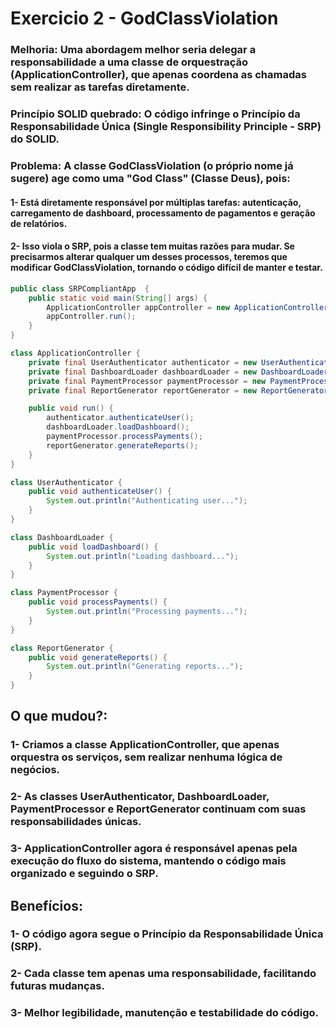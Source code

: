 # Exercicio 2 - GodClassViolation

### **Melhoria**: Uma abordagem melhor seria delegar a responsabilidade a uma classe de orquestração (ApplicationController), que apenas coordena as chamadas sem realizar as tarefas diretamente.

### **Princípio SOLID quebrado**: O código infringe o Princípio da Responsabilidade Única (Single Responsibility Principle - SRP) do SOLID.

### **Problema**: A classe GodClassViolation (o próprio nome já sugere) age como uma "God Class" (Classe Deus), pois:
#### **1-** Está diretamente responsável por múltiplas tarefas: autenticação, carregamento de dashboard, processamento de pagamentos e geração de relatórios.
#### **2-** Isso viola o SRP, pois a classe tem muitas razões para mudar. Se precisarmos alterar qualquer um desses processos, teremos que modificar GodClassViolation, tornando o código difícil de manter e testar.

```java
public class SRPCompliantApp  {
    public static void main(String[] args) {
        ApplicationController appController = new ApplicationController();
        appController.run();
    }
}

class ApplicationController {
    private final UserAuthenticator authenticator = new UserAuthenticator();
    private final DashboardLoader dashboardLoader = new DashboardLoader();
    private final PaymentProcessor paymentProcessor = new PaymentProcessor();
    private final ReportGenerator reportGenerator = new ReportGenerator();

    public void run() {
        authenticator.authenticateUser();
        dashboardLoader.loadDashboard();
        paymentProcessor.processPayments();
        reportGenerator.generateReports();
    }
}

class UserAuthenticator {
    public void authenticateUser() {
        System.out.println("Authenticating user...");
    }
}

class DashboardLoader {
    public void loadDashboard() {
        System.out.println("Loading dashboard...");
    }
}

class PaymentProcessor {
    public void processPayments() {
        System.out.println("Processing payments...");
    }
}

class ReportGenerator {
    public void generateReports() {
        System.out.println("Generating reports...");
    }
}
```
## **O que mudou?**: 
### **1-** Criamos a classe ApplicationController, que apenas orquestra os serviços, sem realizar nenhuma lógica de negócios.
### **2-** As classes UserAuthenticator, DashboardLoader, PaymentProcessor e ReportGenerator continuam com suas responsabilidades únicas.
### **3-** ApplicationController agora é responsável apenas pela execução do fluxo do sistema, mantendo o código mais organizado e seguindo o SRP.

## **Benefícios:**
### **1-** O código agora segue o Princípio da Responsabilidade Única (SRP).
### **2-** Cada classe tem apenas uma responsabilidade, facilitando futuras mudanças.
### **3-** Melhor legibilidade, manutenção e testabilidade do código.